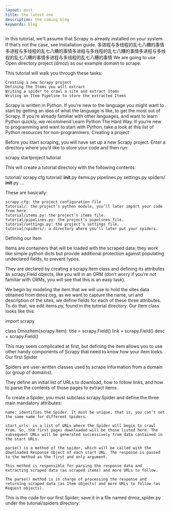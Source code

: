 ```yaml
---
layout: post
title: the latest one
description: the coming blog
keywords: blog
---
```




<!--
![Seattle](/images/Seattle.png)
-->






In this tutorial, we’ll assume that Scrapy is already installed on your system. If that’s not the case, see Installation guide.
多进程与多线程的乱七八糟的事情多进程与多线程的乱七八糟的事情多进程与多线程的乱七八糟的事情多进程与多线程的乱七八糟的事情多进程与多线程的乱七八糟的事情
We are going to use Open directory project (dmoz) as our example domain to scrape.

This tutorial will walk you through these tasks:

    Creating a new Scrapy project
    Defining the Items you will extract
    Writing a spider to crawl a site and extract Items
    Writing an Item Pipeline to store the extracted Items

Scrapy is written in Python. If you’re new to the language you might want to start by getting an idea of what the language is like, to get the most out of Scrapy. If you’re already familiar with other languages, and want to learn Python quickly, we recommend Learn Python The Hard Way. If you’re new to programming and want to start with Python, take a look at this list of Python resources for non-programmers.
Creating a project

Before you start scraping, you will have set up a new Scrapy project. Enter a directory where you’d like to store your code and then run:

scrapy startproject tutorial

This will create a tutorial directory with the following contents:

tutorial/
    scrapy.cfg
    tutorial/
        __init__.py
        items.py
        pipelines.py
        settings.py
        spiders/
            __init__.py
            ...

These are basically:

    scrapy.cfg: the project configuration file
    tutorial/: the project’s python module, you’ll later import your code from here.
    tutorial/items.py: the project’s items file.
    tutorial/pipelines.py: the project’s pipelines file.
    tutorial/settings.py: the project’s settings file.
    tutorial/spiders/: a directory where you’ll later put your spiders.

Defining our Item

Items are containers that will be loaded with the scraped data; they work like simple python dicts but provide additional protection against populating undeclared fields, to prevent typos.

They are declared by creating a scrapy.Item class and defining its attributes as scrapy.Field objects, like you will in an ORM (don’t worry if you’re not familiar with ORMs, you will see that this is an easy task).

We begin by modeling the item that we will use to hold the sites data obtained from dmoz.org, as we want to capture the name, url and description of the sites, we define fields for each of these three attributes. To do that, we edit items.py, found in the tutorial directory. Our Item class looks like this:

import scrapy

class DmozItem(scrapy.Item):
    title = scrapy.Field()
    link = scrapy.Field()
    desc = scrapy.Field()

This may seem complicated at first, but defining the item allows you to use other handy components of Scrapy that need to know how your item looks.
Our first Spider

Spiders are user-written classes used to scrape information from a domain (or group of domains).

They define an initial list of URLs to download, how to follow links, and how to parse the contents of those pages to extract items.

To create a Spider, you must subclass scrapy.Spider and define the three main mandatory attributes:

    name: identifies the Spider. It must be unique, that is, you can’t set the same name for different Spiders.

    start_urls: is a list of URLs where the Spider will begin to crawl from. So, the first pages downloaded will be those listed here. The subsequent URLs will be generated successively from data contained in the start URLs.

    parse() is a method of the spider, which will be called with the downloaded Response object of each start URL. The response is passed to the method as the first and only argument.

    This method is responsible for parsing the response data and extracting scraped data (as scraped items) and more URLs to follow.

    The parse() method is in charge of processing the response and returning scraped data (as Item objects) and more URLs to follow (as Request objects).

This is the code for our first Spider; save it in a file named dmoz_spider.py under the tutorial/spiders directory:
